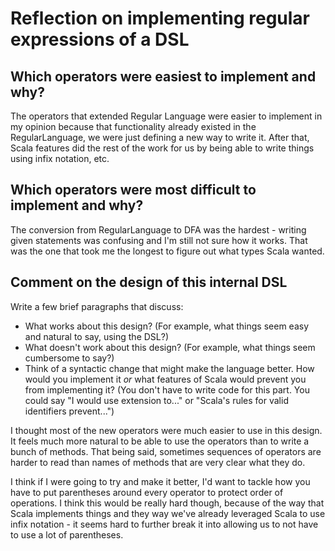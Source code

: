 # Reflection on implementing regular expressions of a DSL

## Which operators were easiest to implement and why?
The operators that extended Regular Language were easier to implement in my opinion because that functionality already existed in the RegularLanguage, we were just defining a new way to write it. After that, Scala features did the rest of the work for us by being able to write things using infix notation, etc.

## Which operators were most difficult to implement and why?
The conversion from RegularLanguage to DFA was the hardest - writing given statements was confusing and I'm still not sure how it works. That was the one that took me the longest to figure out what types Scala wanted.

## Comment on the design of this internal DSL

Write a few brief paragraphs that discuss:

- What works about this design? (For example, what things seem easy and
  natural to say, using the DSL?)
- What doesn't work about this design? (For example, what things seem
  cumbersome to say?)
- Think of a syntactic change that might make the language better. How would
  you implement it _or_ what features of Scala would prevent you from
  implementing it? (You don't have to write code for this part. You could say
  "I would use extension to..." or "Scala's rules for valid
  identifiers prevent...")

I thought most of the new operators were much easier to use in this design. It feels much more natural to be able to use the operators than to write a bunch of methods. That being said, sometimes sequences of operators are harder to read than names of methods that are very clear what they do.

I think if I were going to try and make it better, I'd want to tackle how you have to put parentheses around every operator to protect order of operations. I think this would be really hard though, because of the way that Scala implements things and they way we've already leveraged Scala to use infix notation - it seems hard to further break it into allowing us to not have to use a lot of parentheses.
